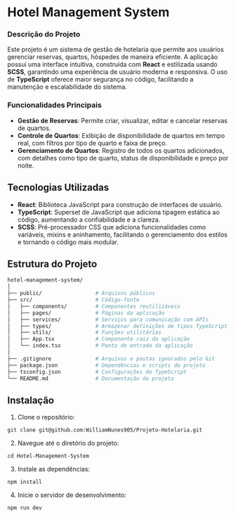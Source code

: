 # Hotel Management System

### Descrição do Projeto

Este projeto é um sistema de gestão de hotelaria que permite aos usuários gerenciar reservas, quartos, hóspedes de maneira eficiente. A aplicação possui uma interface intuitiva, construída com **React** e estilizada usando **SCSS**, garantindo uma experiência de usuário moderna e responsiva. O uso de **TypeScript** oferece maior segurança no código, facilitando a manutenção e escalabilidade do sistema.

### Funcionalidades Principais

- **Gestão de Reservas**: Permite criar, visualizar, editar e cancelar reservas de quartos.
- **Controle de Quartos**: Exibição de disponibilidade de quartos em tempo real, com filtros por tipo de quarto e faixa de preço.
- **Gerenciamento de Quartos**: Registro de todos os quartos adicionados, com detalhes como tipo de quarto, status de disponibilidade e preço por noite.

## Tecnologias Utilizadas

- **React**: Biblioteca JavaScript para construção de interfaces de usuário.
- **TypeScript**: Superset de JavaScript que adiciona tipagem estática ao código, aumentando a confiabilidade e a clareza.
- **SCSS**: Pré-processador CSS que adiciona funcionalidades como variáveis, mixins e aninhamento, facilitando o gerenciamento dos estilos e tornando o código mais modular.

## Estrutura do Projeto

```bash
hotel-management-system/
│
├── public/                 # Arquivos públicos
├── src/                    # Código-fonte
│   ├── components/         # Componentes reutilizáveis
│   ├── pages/              # Páginas da aplicação
│   ├── services/           # Serviços para comunicação com APIs
│   ├── types/              # Armazenar definições de tipos TypeScript.
│   ├── utils/              # Funções utilitárias
│   ├── App.tsx             # Componente raiz da aplicação
│   └── index.tsx           # Ponto de entrada da aplicação
│
├── .gitignore              # Arquivos e pastas ignorados pelo Git
├── package.json            # Dependências e scripts do projeto
├── tsconfig.json           # Configurações do TypeScript
└── README.md               # Documentação do projeto
```

## Instalação
1. Clone o repositório:
```
git clone git@github.com:WilliamNunes905/Projeto-Hotelaria.git
```
2. Navegue até o diretório do projeto:
```
cd Hotel-Management-System
```
3. Instale as dependências:
```
npm install
```
4. Inicie o servidor de desenvolvimento:
```
npm run dev
```


